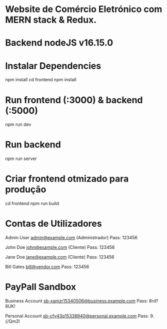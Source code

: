 # Website de Comércio Eletrónico com MERN stack & Redux.

# Backend nodeJS v16.15.0

# Instalar Dependencies

npm install
cd frontend
npm install

# Run frontend (:3000) & backend (:5000)

npm run dev

# Run backend

npm run server

# Criar frontend otmizado para produção

cd frontend
npm run build

# Contas de Utilizadores

Admin User
admin@example.com (Administrador)
Pass: 123456

John Doe
john@example.com (Cliente)
Pass: 123456

Jane Doe
jane@example.com (Cliente)
Pass: 123456

Bill Gates
bill@vendor.com
Pass: 123456

# PayPall Sandbox

Business Account sb-xamzr15340506@business.example.com
Pass: 8rd?8UK!

Personal Account sb-cfy43q15338940@personal.example.com
Pass: 9.{/Qm2I
